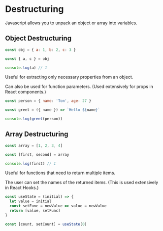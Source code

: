 # Destructuring

Javascript allows you to unpack an object or array into variables.

## Object Destructuring

```javascript
const obj = { a: 1, b: 2, c: 3 }

const { a, c } = obj

console.log(a) // 1
```

Useful for extracting only necessary properties from an object.

Can also be used for function parameters. (Used extensively for props in React components.)

```javascript
const person = { name: 'Tom', age: 27 }

const greet = ({ name }) => `Hello ${name}`

console.log(greet(person))
```

## Array Destructuring

```javascript
const array = [1, 2, 3, 4]

const [first, second] = array

console.log(first) // 1
```

Useful for functions that need to return multiple items.

The user can set the names of the returned items. (This is used extensively in React Hooks.)

```javascript
const useState = (initial) => {
  let value = initial
  const setFunc = newValue => value = newValue
  return [value, setFunc]
}

const [count, setCount] = useState(0)
```